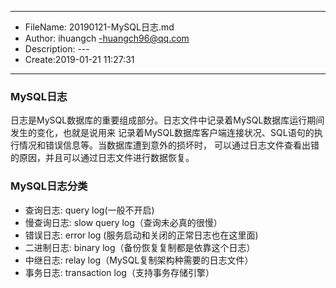 ___
- FileName: 20190121-MySQL日志.md
- Author: ihuangch -huangch96@qq.com
- Description: ---
- Create:2019-01-21 11:27:31
___

### MySQL日志
日志是MySQL数据库的重要组成部分。日志文件中记录着MySQL数据库运行期间发生的变化，也就是说用来
记录着MySQL数据库客户端连接状况、SQL语句的执行情况和错误信息等。当数据库遭到意外的损坏时，
可以通过日志文件查看出错的原因，并且可以通过日志文件进行数据恢复。

### MySQL日志分类
- 查询日志: query log(一般不开启)
- 慢查询日志: slow query log（查询未必真的很慢）
- 错误日志: error log (服务启动和关闭的正常日志也在这里面)
- 二进制日志: binary log（备份恢复复制都是依靠这个日志）
- 中继日志: relay log（MySQL复制架构种需要的日志文件）
- 事务日志: transaction log（支持事务存储引擎）



